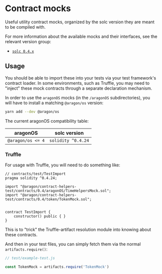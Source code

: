 # Contract mocks

Useful utility contract mocks, organized by the solc version they are meant to be compiled with.

For more information about the available mocks and their interfaces, see the relevant version group:

- [`solc 0.4.x`](./0.4)

## Usage

You should be able to import these into your tests via your test framework's contract loader. In some environments, such as Truffle, you may need to "inject" these mock contracts through a separate declaration mechanism.

In order to use the `aragonOS` mocks (in the `/aragonOS` subdirectories), you will have to install a matching `@aragon/os` version:

```sh
yarn add --dev @aragon/os
```

The current aragonOS compatibility table:

| aragonOS          | solc version       |
| ------------------|------------------- |
| `@aragon/os <= 4` | `solidity ^0.4.24` |

### Truffle

For usage with Truffle, you will need to do something like:

```solidity
// contracts/test/TestImport
pragma solidity ^0.4.24;

import "@aragon/contract-helpers-test/contracts/0.4/aragonOS/TimeHelpersMock.sol";
import "@aragon/contract-helpers-test/contracts/0.4/token/TokenMock.sol";


contract TestImport {
    constructor() public { }
}
```

This is to "trick" the Truffle-artifact resolution module into knowing about these contracts.

And then in your test files, you can simply fetch them via the normal `artifacts.require()`:

```js
// test/example-test.js

const TokenMock = artifacts.require('TokenMock')
```
